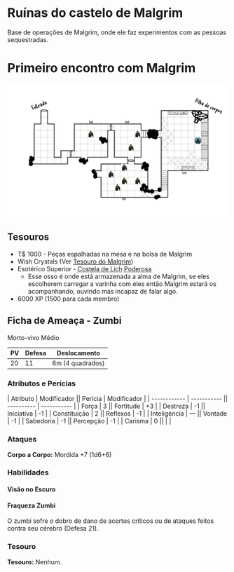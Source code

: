 # Ruínas do castelo de Malgrim

Base de operações de Malgrim, onde ele faz experimentos com as pessoas sequestradas.

# Primeiro encontro com Malgrim

![Castelo do Malgrim. X é terreno difícil, as criaturas são <a href="#ficha---zumbi">Zumbis</a>](../../assets/images/castelo-do-malgrim.png)

## Tesouros

* T$ 1000 - Peças espalhadas na mesa e na bolsa de Malgrim
* Wish Crystals (Ver [Tesouro do Malgrim](../../Personagens/NPCs/Vilões/Malgrim.md#tesouro))
* Esotérico Superior - <abbr title="Esta varinha é feita a partir do osso de um morto-vivo. Suas magias causam +1d6 pontos de dano de trevas. Se estiver empunhando esta varinha você não recupera PV por efeitos mágicos de cura.">Costela de Lich</abbr> <abbr title=" A CD para resistir a suas magias aumenta em +1.">Poderosa</abbr>
    * Esse osso é onde está armazenada a alma de Malgrim, se eles escolherem carregar a varinha com eles então Malgrim estará os acompanhando, ouvindo mas incapaz de falar algo.
* 6000 XP (1500 para cada membro)

<!-- O item que eu rolei originalmente era essa espada curta, mas eu achei meio estranho um necromante com uma espada então botei meu próprio item superior -->
<!-- * Arma Superior - Espada Curta [(Injeção Alquímica)](#tesouro-rolado "Um minúsculo frasco de cerâmica ou vidro é inserido ao longo da arma, junto com um mecanismo injetor ativado por impacto. Um ataque que acerte causa seu dano normal e libera uma carga de um preparado (como ácido ou fogo alquímico) ou de água benta, que atinge o alvo automaticamente. A melhoria tem espaço para 2 doses. Carregá-la exige uma ação completa e o gasto dos itens com os quais você quiser carregá-la."). **Descrever** que a arma tem um pequeno compartimento no cabo para inserir um alquímico preparado. -->

## Ficha de Ameaça - Zumbi

Morto-vivo Médio

| PV  | Defesa | Deslocamento     |
| --- | ------ | ---------------- |
| 20  | 11     | 6m (4 quadrados) |

### Atributos e Perícias

| Atributo     | Modificador || Perícia    | Modificador |
| ------------ | ----------- || ---------- | ----------- |
| Força        | 3           || Fortitude  | +3          |
| Destreza     | -1          || Iniciativa | -1          |
| Constituição | 2           || Reflexos   | -1          |
| Inteligência | —           || Vontade    | -1          |
| Sabedoria    | -1          || Percepção  | -1          |
| Carisma      | 0           ||            |             |

### Ataques

**Corpo a Corpo:** Mordida +7 (1d6+6)

### Habilidades

#### Visão no Escuro

#### Fraqueza Zumbi

O zumbi sofre o dobro de dano de acertos críticos ou de ataques feitos contra seu cérebro (Defesa 21).

### Tesouro

**Tesouro:** Nenhum.

